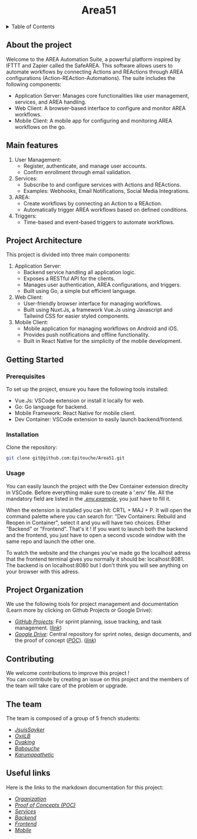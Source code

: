 <div>
    <h1 align="center">Area51</h1>
</div>

<details>
    <summary>Table of Contents</summary>
    <ul>
        <li><a href="#about-the-project">About the Project</a></li>
        <li><a href="#main-features">Main Features</a></li>
        <li><a href="#project-architecture">Project Architecture</a></li>
        <li><a href="#getting-started">Getting Started</a>
            <ul>
                <li><a href="#prerequisites">Prerequisites</a></li>
                <li><a href="#installation">Installation</a></li>
                <li><a href="#usage">Usage</a></li>
            </ul>
        </li>
        <li><a href="#project-organization">Organization</a></li>
        <li><a href="#contributing">Contributing</a></li>
        <li><a href="#the-team">Team</a></li>
        <li><a href="#useful-links">Useful links</a></li>
    </ul>
</details>

## About the project
Welcome to the AREA Automation Suite, a powerful platform inspired by IFTTT and Zapier called the SafeAREA. This software allows users to automate workflows by connecting Actions and REActions through AREA configurations (Action-REAction-Automations). The suite includes the following components:

- Application Server: Manages core functionalities like user management, services, and AREA handling.
- Web Client: A browser-based interface to configure and monitor AREA workflows.
- Mobile Client: A mobile app for configuring and monitoring AREA workflows on the go.

## Main features
1. User Management:
    - Register, authenticate, and manage user accounts.
    - Confirm enrollment through email validation.
2. Services:
    - Subscribe to and configure services with Actions and REActions.
    - Examples: Webhooks, Email Notifications, Social Media Integrations.
3. AREA:
    - Create workflows by connecting an Action to a REAction.
    - Automatically trigger AREA workflows based on defined conditions.
4. Triggers:
    - Time-based and event-based triggers to automate workflows.

## Project Architecture
This project is divided into three main components:

1. Application Server:
    - Backend service handling all application logic.
    - Exposes a RESTful API for the clients.
    - Manages user authentication, AREA configurations, and triggers.
    - Built using Go, a simple but efficient language.
2. Web Client:
    - User-friendly browser interface for managing workflows.
    - Built using Nuxt.Js, a framework Vue.Js using Javascript and Tailwind CSS for easier styled components.
3. Mobile Client:
    - Mobile application for managing workflows on Android and iOS.
    - Provides push notifications and offline functionality.
    - Built in React Native for the simplicity of the mobile development.

## Getting Started
### Prerequisites
To set up the project, ensure you have the following tools installed:
- Vue.Js: VSCode extension or install it locally for web.
- Go: Go language for backend.
- Mobile Framework: React Native for mobile client.
- Dev Container: VSCode extension to easily launch backend/frontend.

### Installation
Clone the repository:
```bash
git clone git@github.com:Epitouche/Area51.git
```

### Usage

You can easily launch the project with the Dev Container extension direclty in VSCode.
Before everything make sure to create a '.env' file. All the mandatory field are listed in the [*.env.example*](./.env.example), you just have to fill it.

When the extension is installed you can hit: CRTL + MAJ + P. It will open the command palette where you can search for: "Dev Containers: Rebuild and Reopen in Container", select it and you will have two choices. Either "Backend" or "Frontend". That's it ! If you want to launch both the backend and the frontend, you just have to open a second vscode window with the same repo and launch the other one.

To watch the website and the changes you've made go the localhost adress that the frontend terminal gives you normally it should be: localhost:8081. The backend is on localhost:8080 but I don't think you will see anything on your browser with this adress.

## Project Organization
We use the following tools for project management and documentation (Learn more by clicking on Github Projects or Google Drive):
- [*GitHub Projects*](./docs/Organization.md): For sprint planning, issue tracking, and task management. ([*link*](https://github.com/orgs/Epitouche/projects/2))
- [*Google Drive*](./docs/Organization.md): Central repository for sprint notes, design documents, and the proof of concept ([*POC*](./docs/POC.md)). ([*link*](https://drive.google.com/drive/folders/1Z0oZLYy2zBhhryj8Y1aOzdajEbtKuYpq))

## Contributing
We welcome contributions to improve this project !\
You can contribute by creating an issue on this project and the members of the team will take care of the problem or upgrade.

## The team
The team is composed of a group of 5 french students:
- [*JsuisSayker*](https://github.com/JsuisSayker)
- [*OxiiLB*](https://github.com/OxiiLB)
- [*Dvaking*](https://github.com/Dvaking)
- [*Babouche*](https://github.com/Babouuchee)
- [*Karumapathetic*](https://github.com/karumapathetic)

## Useful links
Here is the links to the markdown documentation for this project:
- [*Organization*](./docs/Organization.md)
- [*Proof of Concepts (POC)*](./docs/POC.md)
- [*Services*](./docs/Services.md)
- [*Backend*](./docs/Backend.md)
- [*Frontend*](./docs/Frontend.md)
- [*Mobile*](./docs/Mobile.md)
